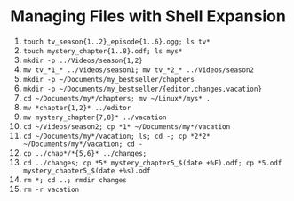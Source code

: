 # Managing Files with Shell Expansion

1. `touch tv_season{1..2}_episode{1..6}.ogg; ls tv*`
2. `touch mystery_chapter{1..8}.odf; ls mys*`
3. `mkdir -p ../Videos/season{1,2}`
4. `mv tv_*1_* ../Videos/season1; mv tv_*2_* ../Videos/season2`
5. `mkdir -p ~/Documents/my_bestseller/chapters`
6. `mkdir -p ~/Documents/my_bestseller/{editor,changes,vacation}`
7. `cd ~/Documents/my*/chapters; mv ~/Linux*/mys* .`
8. `mv *chapter{1,2}* ../editor`
9. `mv mystery_chapter{7,8}* ../vacation`
10. `cd ~/Videos/season2; cp *1* ~/Documents/my*/vacation`
11. `cd ~/Documents/my*/vacation; ls; cd -; cp *2*2* ~/Documents/my*/vacation; cd -`
12. `cp ../chap*/*{5,6}* ../changes;`
13. `cd ../changes; cp *5* mystery_chapter5_$(date +%F).odf; cp *5.odf mystery_chapter5_$(date +%s).odf`
14. `rm *; cd ..; rmdir changes`
15. `rm -r vacation`
